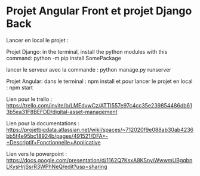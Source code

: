 # Projet Angular Front et projet Django Back
Lancer en local le projet :

Projet Django:
in the terminal, install the python modules with this command: 
python -m pip install SomePackage

lancer le serveur avec la commande : python manage.py runserver

Projet Angular: dans le terminal : npm install
et pour lancer le projet en local : npm start

Lien pour le trello : https://trello.com/invite/b/LMEdvwCz/ATTI557e97c4cc35e239854486db613b5ea31F8BEFDD/digital-asset-management

Lien pour la documentations : https://projetbigdata.atlassian.net/wiki/spaces/~712020f9e088ab30ab4236bb5f4e95bc18924b/pages/491521/DFA+-+Descriptif+Fonctionnelle+Applicative

Lien vers le powerpoint : 
https://docs.google.com/presentation/d/1162Q7KsxA8KSnyiWwwmUBgqbnLKysHrjSsrR3WPhNeQ/edit?usp=sharing
